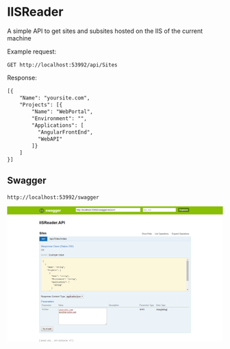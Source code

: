 # IISReader
A simple API to get sites and subsites hosted on the IIS of the current machine

Example request:

    GET http://localhost:53992/api/Sites

Response:

    [{
        "Name": "yoursite.com",
        "Projects": [{
            "Name": "WebPortal",
            "Environment": "",
            "Applications": [
              "AngularFrontEnd",
              "WebAPI"
            ]}
        ]
    }]

## Swagger

    http://localhost:53992/swagger

![alt tag](https://github.com/fabriciorissetto/IISReader/blob/master/sample.png)
